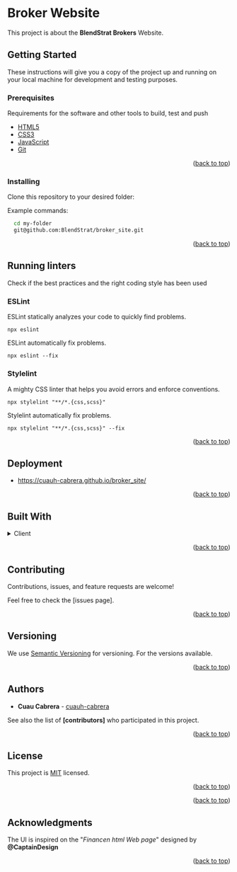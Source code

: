 # Broker Website

This project is about the **BlendStrat Brokers** Website. 



## Getting Started
These instructions will give you a copy of the project up and running on your local machine for development and testing purposes. 


### Prerequisites

Requirements for the software and other tools to build, test and push 

  <ul>
    <li><a href="https://html.spec.whatwg.org/">HTML5</a></li>
    <li><a href="https://www.w3.org/Style/CSS/">CSS3</a></li>
     <li><a href="https://developer.mozilla.org/en-US/docs/Web/JavaScript/">JavaScript</a></li>
    <li><a href="https://git-scm.com/">Git</a></li>
  </ul>

  <p align="right">(<a href="#readme-top">back to top</a>)</p>


### Installing

Clone this repository to your desired folder:

Example commands:

```sh
  cd my-folder
  git@github.com:BlendStrat/broker_site.git
```
<p align="right">(<a href="#readme-top">back to top</a>)</p>

## Running linters

Check if the best practices and the right coding style has been used

### ESLint

ESLint statically analyzes your code to quickly find problems. 

    npx eslint

ESLint automatically fix problems. 

    npx eslint --fix
### Stylelint

A mighty CSS linter that helps you avoid errors and enforce conventions.

    npx stylelint "**/*.{css,scss}"

Stylelint automatically fix problems.

    npx stylelint "**/*.{css,scss}" --fix

<p align="right">(<a href="#readme-top">back to top</a>)</p>

## Deployment

- https://cuauh-cabrera.github.io/broker_site/

<p align="right">(<a href="#readme-top">back to top</a>)</p>

## Built With

<details>
  <summary>Client</summary>
  <ul>
    <li><a href="https://html.spec.whatwg.org/">HTML5</a></li>
    <li><a href="https://www.w3.org/Style/CSS/">CSS3</a></li>
     <li><a href="https://developer.mozilla.org/en-US/docs/Web/JavaScript/">JavaScript</a></li>
    <li><a href="https://git-scm.com/">Git</a></li>
  </ul>
</details>

<p align="right">(<a href="#readme-top">back to top</a>)</p>

## Contributing

Contributions, issues, and feature requests are welcome!

Feel free to check the <a url="https://github.com/BlendStrat/broker_website/issues">[issues page]</a>.

<p align="right">(<a href="#readme-top">back to top</a>)</p>

## Versioning

We use [Semantic Versioning](http://semver.org/) for versioning. For the versions
available.

<p align="right">(<a href="#readme-top">back to top</a>)</p>

## Authors

  - **Cuau Cabrera** -
    [cuauh-cabrera](https://github.com/cuauh-cabrera)

See also the list of
**[contributors]**
who participated in this project.

<p align="right">(<a href="#readme-top">back to top</a>)</p>

## License

This project is [MIT](./LICENSE) licensed.

<p align="right">(<a href="#readme-top">back to top</a>)</p>

<p align="right">(<a href="#readme-top">back to top</a>)</p>

## Acknowledgments

The UI is inspired on the "*Financen html Web page*" designed by <a url="https://www.figma.com/@CaptainDesign">**@CaptainDesign**</a>

<p align="right">(<a href="#readme-top">back to top</a>)</p>
